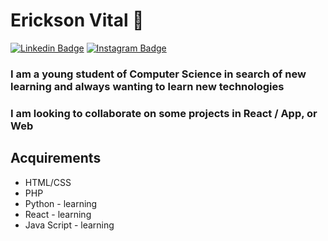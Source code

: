 # Erickson Vital 👋

[![Linkedin Badge](https://img.shields.io/badge/-LinkedIn-blue?style=flat-square&logo=Linkedin&logoColor=white&link=https://www.linkedin.com/in/erickson-vital-167a1b187/)](https://www.linkedin.com/in/erickson-vital-167a1b187/)  [![Instagram Badge](https://img.shields.io/badge/instagram-%23E4405F.svg?&style=flat-square&logo=instagram&logoColor=white)](https://www.instagram.com/erickson.vital/)

### I am a young student of Computer Science in search of new learning and always wanting to learn new technologies
### I am looking to collaborate on some projects in React / App, or Web

## Acquirements
- HTML/CSS
- PHP
- Python - learning
- React - learning
- Java Script - learning

